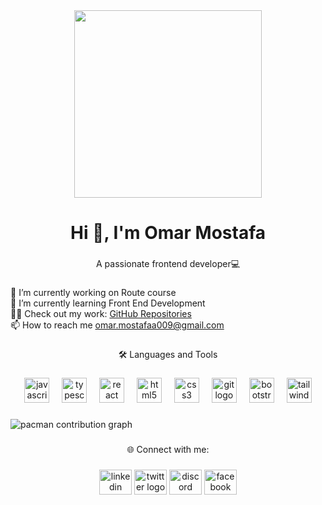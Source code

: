 <div align="center">
  <img height="300" src="https://media.giphy.com/media/v1.Y2lkPTc5MGI3NjExeHkzZ3gyeWUyMXVuOHlnYWU3YzR4OHE0dWl4cmpyaHlrYWNubWV5YiZlcD12MV9naWZzX3NlYXJjaCZjdD1n/ThrM4jEi2lBxd7X2yz/giphy.gif"  />
</div>

###


<h1 align="center">Hi 👋, I'm Omar Mostafa</h1>

###

<p align="center">A passionate frontend developer💻</p>

###

<p align="left">🔭 I’m currently working on Route course<br>🌱 I’m currently learning Front End Development<br>👨‍💻 Check out my work: <a href="https://github.com/qazu120?tab=repositories" target="_blank">GitHub Repositories</a><br>📫 How to reach me <a href="mailto:omar.mostafaa009@gmail.com">omar.mostafaa009@gmail.com</a></p>

###

<p align="center">🛠️ Languages and Tools</p>

###

<div align="center">
  <img src="https://cdn.jsdelivr.net/gh/devicons/devicon/icons/javascript/javascript-original.svg" height="40" alt="javascript logo"  />
  <img width="12" />
  <img src="https://cdn.jsdelivr.net/gh/devicons/devicon/icons/typescript/typescript-original.svg" height="40" alt="typescript logo"  />
  <img width="12" />
  <img src="https://cdn.jsdelivr.net/gh/devicons/devicon/icons/react/react-original.svg" height="40" alt="react logo"  />
  <img width="12" />
  <img src="https://cdn.jsdelivr.net/gh/devicons/devicon/icons/html5/html5-original.svg" height="40" alt="html5 logo"  />
  <img width="12" />
  <img src="https://cdn.jsdelivr.net/gh/devicons/devicon/icons/css3/css3-original.svg" height="40" alt="css3 logo"  />
  <img width="12" />
  <img src="https://cdn.jsdelivr.net/gh/devicons/devicon/icons/git/git-original.svg" height="40" alt="git logo"  />
  <img width="12" />
  <img src="https://cdn.jsdelivr.net/gh/devicons/devicon/icons/bootstrap/bootstrap-original.svg" height="40" alt="bootstrap logo"  />
  <img width="12" />
  <img src="https://cdn.jsdelivr.net/gh/devicons/devicon/icons/tailwindcss/tailwindcss-original-wordmark.svg" height="40" alt="tailwindcss logo"  />
</div>

###

<picture>
  <source media="(prefers-color-scheme: dark)" srcset="https://raw.githubusercontent.com/qazu120/qazu120/output/pacman-contribution-graph-dark.svg">
  <source media="(prefers-color-scheme: light)" srcset="https://raw.githubusercontent.com/qazu120/qazu120/output/pacman-contribution-graph.svg">
  <img alt="pacman contribution graph" src="https://raw.githubusercontent.com/qazu120/qazu120/output/pacman-contribution-graph.svg">
</picture>

###

<p align="center">🌐 Connect with me:</p>

###

<div align="center">
  <img src="https://raw.githubusercontent.com/maurodesouza/profile-readme-generator/master/src/assets/icons/social/linkedin/default.svg" width="52" height="40" alt="linkedin logo"  />
  <img src="https://raw.githubusercontent.com/maurodesouza/profile-readme-generator/master/src/assets/icons/social/twitter/default.svg" width="52" height="40" alt="twitter logo"  />
  <img src="https://raw.githubusercontent.com/maurodesouza/profile-readme-generator/master/src/assets/icons/social/discord/default.svg" width="52" height="40" alt="discord logo"  />
  <img src="https://raw.githubusercontent.com/maurodesouza/profile-readme-generator/master/src/assets/icons/social/facebook/default.svg" width="52" height="40" alt="facebook logo"  />
</div>

###


